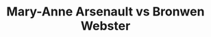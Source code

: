 ---
title: Mary-Anne Arsenault vs Bronwen Webster
player1:
  name: Arsenault, Mary-Anne
  percent: 81
  wins: 0
  losses: 1
player2:
  name: Webster, Bronwen
  percent: 86
  wins: 1
  losses: 0
games:
- player1:
    team: NS
    position: Fourth
    percent: 81
    win: 0
    loss: 1
  player2:
    team: AB
    position: Second
    percent: 86
    win: 1
    loss: 0
  event: Hearts
  year: 2008
  draw: Round Robin(7)
  score: NS 7 - AB 9
- player1:
    team: JON
    position: Second
    percent: 89
    win: 0
    loss: 1
  player2:
    team: FOW
    position: Second
    percent: 85
    win: 1
    loss: 0
  event: Trials (Women)
  year: 2001
  draw: Round Robin(5)
  score: JON 4 - FOW 6
---